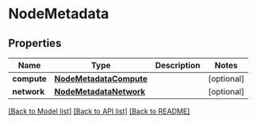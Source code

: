 # NodeMetadata

## Properties
Name | Type | Description | Notes
------------ | ------------- | ------------- | -------------
**compute** | [**NodeMetadataCompute**](NodeMetadataCompute.md) |  | [optional] 
**network** | [**NodeMetadataNetwork**](NodeMetadataNetwork.md) |  | [optional] 

[[Back to Model list]](../README.md#documentation-for-models) [[Back to API list]](../README.md#documentation-for-api-endpoints) [[Back to README]](../README.md)


